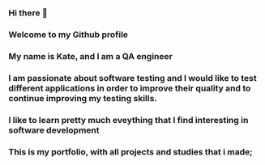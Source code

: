 ### Hi there 👋

### Welcome to my Github profile

### My name is Kate, and I am a QA engineer

### I am passionate about software testing and I would like to test different applications in order to improve their quality and to continue improving my testing skills.

### I like to learn pretty much eveything that I find interesting in software development

### This is my portfolio, with all projects and studies that i made;

<!--
**EkaterinaKovalenko/EkaterinaKovalenko** is a ✨ _special_ ✨ repository because its `README.md` (this file) appears on your GitHub profile.

Here are some ideas to get you started:

- 🔭 I’m currently working on ...
- 🌱 I’m currently learning ...
- 👯 I’m looking to collaborate on ...
- 🤔 I’m looking for help with ...
- 💬 Ask me about ...
- 📫 How to reach me: ...
- 😄 Pronouns: ...
- ⚡ Fun fact: ...
-->
